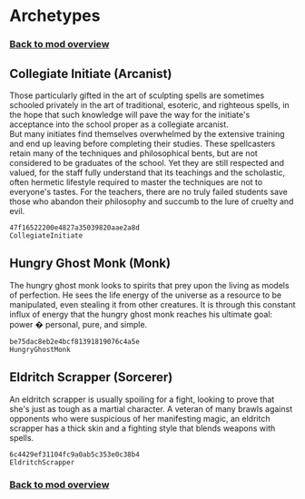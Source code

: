 # Archetypes

### [Back to mod overview](./README.md)

## Collegiate Initiate (Arcanist)

Those particularly gifted in the art of sculpting spells are sometimes schooled privately in the art of traditional, esoteric, and righteous spells, in the hope that such knowledge will pave the way for the initiate's acceptance into the school proper as a collegiate arcanist.   
But many initiates find themselves overwhelmed by the extensive training and end up leaving before completing their studies. These spellcasters retain many of the techniques and philosophical bents, but are not considered to be graduates of the school. Yet they are still respected and valued, for the staff fully understand that its teachings and the scholastic, often hermetic lifestyle required to master the techniques are not to everyone's tastes. For the teachers, there are no truly failed students save those who abandon their philosophy and succumb to the lure of cruelty and evil.

`47f16522200e4827a35039820aae2a8d`  
`CollegiateInitiate`  

## Hungry Ghost Monk (Monk)

The hungry ghost monk looks to spirits that prey upon the living as models of perfection. He sees the life energy of the universe as a resource to be manipulated, even stealing it from other creatures. It is through this constant influx of energy that the hungry ghost monk reaches his ultimate goal: power � personal, pure, and simple.

`be75dac8eb2e4bcf81391819076c4a5e`  
`HungryGhostMonk`  

## Eldritch Scrapper (Sorcerer)

An eldritch scrapper is usually spoiling for a fight, looking to prove that she's just as tough as a martial character. A veteran of many brawls against opponents who were suspicious of her manifesting magic, an eldritch scrapper has a thick skin and a fighting style that blends weapons with spells.

`6c4429ef31104fc9a0ab5c353e0c38b4`  
`EldritchScrapper`  


### [Back to mod overview](./README.md)
